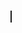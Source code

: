 

<div style="width: 100%; height: 600px;">
<canvas id="pdf-canvas" style="border: 1px solid;"></canvas>
</div>

<script>
var url = 'https://github.com/Ytydt-Reuz/Ytydt-Reuz.github.io/files/ENG_CV.pdf](https://github.com/Ytydt-Reuz/Ytydt-Reuz.github.io/blob/master/files/ENG_CV.pdf';

// 使用pdf.js渲染和显示PDF
pdfjsLib.getDocument(url).promise.then(function(pdfDoc) {
 var canvas = document.getElementById('pdf-canvas');
 var context = canvas.getContext('2d');

 // 获取PDF的第一页
 pdfDoc.getPage(1).then(function(page) {
   var viewport = page.getViewport({scale: 1});
   canvas.height = viewport.height;
   canvas.width = viewport.width;

   // 渲染PDF页面到canvas
   page.render({canvasContext: context, viewport: viewport});
 });
});
</script>
